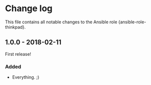 # Change log

This file contains all notable changes to the Ansible role {ansible-role-thinkpad}.

## 1.0.0 - 2018-02-11

First release!

### Added
- Everything. ;)
